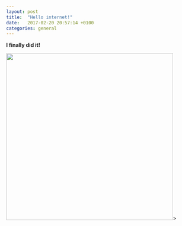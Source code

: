 ```yaml
---
layout: post
title:  "Hello internet!"
date:   2017-02-20 20:57:14 +0100
categories: general
---
```


**I finally did it!**

<img src="http://files.explosm.net/comics/Rob/office-worker.png" style="width: 450px;"/>>
